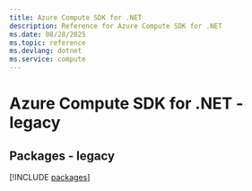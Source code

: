 ```yaml
---
title: Azure Compute SDK for .NET
description: Reference for Azure Compute SDK for .NET
ms.date: 08/28/2025
ms.topic: reference
ms.devlang: dotnet
ms.service: compute
---
```

# Azure Compute SDK for .NET - legacy
## Packages - legacy
[!INCLUDE [packages](compute-index.md)]